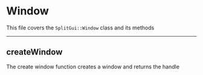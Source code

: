 # Window

This file covers the `SplitGui::Window` class and its methods

---

## createWindow

The create window function creates a window and returns the handle

